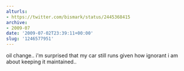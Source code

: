 ```yaml
---
alturls:
- https://twitter.com/bismark/status/2445368415
archive:
- 2009-07
date: '2009-07-02T23:39:11+00:00'
slug: '1246577951'
---
```


oil change.. i'm surprised that my car still runs given how ignorant i am about keeping it maintained..

